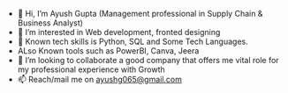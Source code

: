 - 👋 Hi, I’m Ayush Gupta (Management professional in Supply Chain & Business Analyst)
- 👀 I’m interested in Web development, fronted designing
- 🌱 Known tech skills is Python, SQL and Some Tech Languages.
- ALso Known tools such as PowerBI, Canva, Jeera
- 💞️ I’m looking to collaborate a good company that offers me vital role for my professional experience with Growth
- 📫 Reach/mail me on ayushg065@gmail.com 
<!---
This-is-Ayush/This-is-Ayush is a ✨ special ✨ repository because its `README.md` (this file) appears on your GitHub profile.
You can click the Preview link to take a look at your changes.
--->
